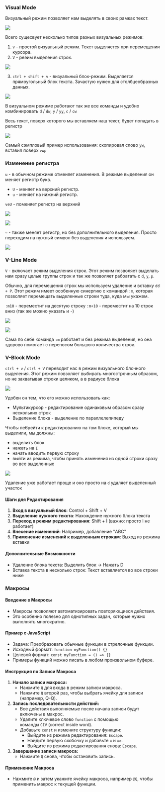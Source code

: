 
### Visual Mode

Визуальный режим позволяет нам выделять в своих рамках текст.

![](../_png/Pasted%20image%2020240915182231.png)

Всего сущесвует несколько типов разных визуальных режимов:

1. `v` - простой визуальный режим. Текст выделяется при перемещении курсора.
2. `V` - реэим выделения строк.

![](_png/Pasted%20image%2020240918200418.png)

3. `ctrl + shift + v` - визуальный блок-режим. Выделяется прямоугольный блок текста. Зачастую нужен для столбцеобразных данных.

![](_png/Pasted%20image%2020240918200848.png)

В визуальном режиме работают так же все команды и удобно комбинировать `d` / `dw`, `y` / `yy`, `c` / `cw`

Весь текст, поверх которого мы вставляем наш текст, будет попадать в регистр

![](_png/Pasted%20image%2020240918200710.png)

Самый сэмпловый пример использования: скопировал слово `yw`, вставил поверх `vwp`

### Изменение регистра

`u` - в обычном режиме отменяет изменения. В режиме выделения он меняет регистр букв.

- `U` - меняет на верхний регистр.
- `u` - меняет на нижний регистр.

`veU` - поменяет регистр на верхний

![](_png/Pasted%20image%2020240918202826.png)

![](_png/Pasted%20image%2020240918202821.png)

`~` - также меняет регистр, но без дополнительного выделения. Просто переходим на нужный символ без выделения и используем.

![](_png/Pasted%20image%2020240918203235.png)

### V-Line Mode

`V` - включает режим выделения строк. Этот режим позволяет выделать нам сразу целые группы строк и так же позволяет рабоатать с `d`, `y`, `p`. 

Обычно, для перемещения строк мы используем удаление и вставку `dd + P`. Этот режим имеет особенную синергию с командой `:m`, которая позволяет перемещать выделенные строки туда, куда мы укажем.

`:m10` - переместит на десятую строку
`:m+10` - переместит на 10 строк вниз (так же можно указать и `-`)

![](_png/Pasted%20image%2020240918204231.png)

![](_png/Pasted%20image%2020240918204226.png)

Сама по себе команда `:m` работает и без режима выделения, но она здорово помогает с переносом большого количества строк.

### V-Block Mode

`ctrl + v` / `ctrl + V` переводит нас в режим визуального блочного выделения. Этот режим повзоляет выбирать многострочным образом, но не захватывая строки целиком, а в радиусе блока

![](_png/Pasted%20image%2020240919202150.png)

Удобен он тем, что его можно использовать как:
- Мультикурсор - редактирование одинаковым образом сразу нескольких строк
- Выделение блока - выделение по параллелепипеду

Чтобы пе6рейти к редактированию на том блоке, который мы выделили, мы должны:
- выделить блок
- нажать на `I`
- начать вводить первую строку
- выйти из режима, чтобы принять изменения из одной строки сразу во все выделенные

![](_png/Pasted%20image%2020240919202544.png)

Удаление уже работает проще и оно просто на `d` удаляет выделенный участок



#### Шаги для Редактирования

1. **Вход в визуальный блок:** Control + Shift + V
2. **Выделение нужного текста**: Нахождение нужного блока текста
3. **Переход в режим редактирования**: Shift + I (важно: просто I не работает)
4. **Внесение изменений**: Например, добавление "ABC"
5. **Применение изменений к выделенным строкам**: Выход из режима вставки

#### Дополнительные Возможности

- Удаление блока текста: Выделить блок → Нажать D
- Вставка текста в несколько строк: Текст вставляется во все строки ниже

### Макросы

#### Введение в Макросы

- Макросы позволяют автоматизировать повторяющиеся действия.
- Это особенно полезно для однотипных задач, которые нужно выполнять многократно.

#### Пример с JavaScript

- Задача: Преобразовать обычные функции в стрелочные функции.
- Исходный формат: `function myFunction() {}`
- Целевой формат: `const myFunction = () => {}`
- Примеры функций можно писать в любом произвольном буфере.

#### Инструкция по Записи Макроса

1. **Начало записи макроса:**
    - Нажмите `Q` для входа в режим записи макроса.
    - Нажмите `Q` второй раз, чтобы выбрать ячейку для записи (например, Q-Q).
2. **Запись последовательности действий:**
    - Все действия выполняемые после начала записи будут включены в макрос.
    - Удалите ключевое слово `function` с помощью команды `CIV` (correct inside word).
    - Добавьте `const` и измените структуру функции:
        - Выйдите из режима редактирования: `Escape`.
        - Найдите первую скобочку и добавьте `=` и `=>`.
        - Выйдите из режима редактирования снова: `Escape`.
3. **Завершение записи макроса:**
    - Нажмите `Q` снова, чтобы остановить запись.

#### Применение Макроса

- Нажмите `@` и затем укажите ячейку макроса, например `@Q`, чтобы применить макрос к текущей функции.